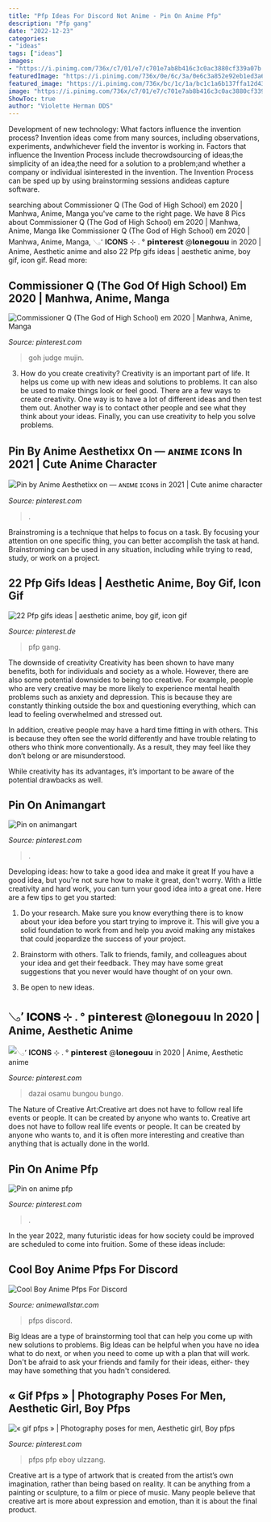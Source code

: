 ```yaml
---
title: "Pfp Ideas For Discord Not Anime - Pin On Anime Pfp"
description: "Pfp gang"
date: "2022-12-23"
categories:
- "ideas"
tags: ["ideas"]
images:
- "https://i.pinimg.com/736x/c7/01/e7/c701e7ab8b416c3c0ac3880cf339a07b.jpg"
featuredImage: "https://i.pinimg.com/736x/0e/6c/3a/0e6c3a852e92eb1ed3a636e0b716e755.jpg"
featured_image: "https://i.pinimg.com/736x/bc/1c/1a/bc1c1a6b137ffa12d430d137af4f8acb.jpg"
image: "https://i.pinimg.com/736x/c7/01/e7/c701e7ab8b416c3c0ac3880cf339a07b.jpg"
ShowToc: true
author: "Violette Herman DDS"
---
```



Development of new technology: What factors influence the invention process?
Invention ideas come from many sources, including observations, experiments, andwhichever field the inventor is working in. Factors that influence the Invention Process include thecrowdsourcing of ideas;the simplicity of an idea;the need for a solution to a problem;and whether a company or individual isinterested in the invention. The Invention Process can be sped up by using brainstorming sessions andideas capture software.

	

		
searching about Commissioner Q (The God of High School) em 2020 | Manhwa, Anime, Manga you've came to the right page. We have 8 Pics about Commissioner Q (The God of High School) em 2020 | Manhwa, Anime, Manga like Commissioner Q (The God of High School) em 2020 | Manhwa, Anime, Manga, 𓂅՚ 𝐈𝐂𝐎𝐍𝐒 ⊹ . ° 𝗽𝗶𝗻𝘁𝗲𝗿𝗲𝘀𝘁 @𝗹𝗼𝗻𝗲𝗴𝗼𝘂𝘂 in 2020 | Anime, Aesthetic anime and also 22 Pfp gifs ideas | aesthetic anime, boy gif, icon gif. Read more:
		
    
## Commissioner Q (The God Of High School) Em 2020 | Manhwa, Anime, Manga

<img loading=lazy src="https://i.pinimg.com/736x/bc/1c/1a/bc1c1a6b137ffa12d430d137af4f8acb.jpg" onerror="this.onerror=null;this.src='https://tse3.mm.bing.net/th?id=OIP.KUhrjw1GGq2VJhi5Vn275AHaHZ&amp;pid=15.1';" alt="Commissioner Q (The God of High School) em 2020 | Manhwa, Anime, Manga">

_Source: pinterest.com_

>goh judge mujin. 

	

3. How do you create creativity?
Creativity is an important part of life. It helps us come up with new ideas and solutions to problems. It can also be used to make things look or feel good. There are a few ways to create creativity. One way is to have a lot of different ideas and then test them out. Another way is to contact other people and see what they think about your ideas. Finally, you can use creativity to help you solve problems.

    
## Pin By Anime Aesthetixx On — ᴀɴɪᴍᴇ ɪᴄᴏɴs In 2021 | Cute Anime Character

<img loading=lazy src="https://i.pinimg.com/736x/0e/6c/3a/0e6c3a852e92eb1ed3a636e0b716e755.jpg" onerror="this.onerror=null;this.src='https://tse2.mm.bing.net/th?id=OIP.n-y6Oh1UI7ZvcDVMWtE4xQHaHa&amp;pid=15.1';" alt="Pin by Anime Aesthetixx on — ᴀɴɪᴍᴇ ɪᴄᴏɴs in 2021 | Cute anime character">

_Source: pinterest.com_

>. 

	

Brainstroming is a technique that helps to focus on a task. By focusing your attention on one specific thing, you can better accomplish the task at hand. Brainstroming can be used in any situation, including while trying to read, study, or work on a project.

    
## 22 Pfp Gifs Ideas | Aesthetic Anime, Boy Gif, Icon Gif

<img loading=lazy src="https://i.pinimg.com/474x/e2/18/e6/e218e6094c11cde6edb20d1d2f6650c4.jpg" onerror="this.onerror=null;this.src='https://tse1.mm.bing.net/th?id=OIP.EPWU8dfEa63XZ831yJibTQAAAA&amp;pid=15.1';" alt="22 Pfp gifs ideas | aesthetic anime, boy gif, icon gif">

_Source: pinterest.de_

>pfp gang. 

	

The downside of creativity
Creativity has been shown to have many benefits, both for individuals and society as a whole. However, there are also some potential downsides to being too creative.
For example, people who are very creative may be more likely to experience mental health problems such as anxiety and depression. This is because they are constantly thinking outside the box and questioning everything, which can lead to feeling overwhelmed and stressed out.

In addition, creative people may have a hard time fitting in with others. This is because they often see the world differently and have trouble relating to others who think more conventionally. As a result, they may feel like they don’t belong or are misunderstood.

While creativity has its advantages, it’s important to be aware of the potential drawbacks as well.

    
## Pin On Animangart

<img loading=lazy src="https://i.pinimg.com/736x/a2/11/e1/a211e1670b0431dabc5242acdde88e23.jpg" onerror="this.onerror=null;this.src='https://tse3.mm.bing.net/th?id=OIP.OJiSbo3QkUywqbFFAGGSjgAAAA&amp;pid=15.1';" alt="Pin on animangart">

_Source: pinterest.com_

>. 

	

Developing ideas: how to take a good idea and make it great
If you have a good idea, but you're not sure how to make it great, don't worry. With a little creativity and hard work, you can turn your good idea into a great one.
Here are a few tips to get you started:

1. Do your research. Make sure you know everything there is to know about your idea before you start trying to improve it. This will give you a solid foundation to work from and help you avoid making any mistakes that could jeopardize the success of your project.

2. Brainstorm with others. Talk to friends, family, and colleagues about your idea and get their feedback. They may have some great suggestions that you never would have thought of on your own.

3. Be open to new ideas.

    
## 𓂅՚ 𝐈𝐂𝐎𝐍𝐒 ⊹ . ° 𝗽𝗶𝗻𝘁𝗲𝗿𝗲𝘀𝘁 @𝗹𝗼𝗻𝗲𝗴𝗼𝘂𝘂 In 2020 | Anime, Aesthetic Anime

<img loading=lazy src="https://i.pinimg.com/736x/5d/e8/83/5de8832f8486dc27692ff57cd941fcbe.jpg" onerror="this.onerror=null;this.src='https://tse1.mm.bing.net/th?id=OIP.K76WNWPsXalml1rxcMUasQHaHa&amp;pid=15.1';" alt="𓂅՚ 𝐈𝐂𝐎𝐍𝐒 ⊹ . ° 𝗽𝗶𝗻𝘁𝗲𝗿𝗲𝘀𝘁 @𝗹𝗼𝗻𝗲𝗴𝗼𝘂𝘂 in 2020 | Anime, Aesthetic anime">

_Source: pinterest.com_

>dazai osamu bungou bungo. 

	

The Nature of Creative Art:Creative art does not have to follow real life events or people. It can be created by anyone who wants to.
Creative art does not have to follow real life events or people. It can be created by anyone who wants to, and it is often more interesting and creative than anything that is actually done in the world.

    
## Pin On Anime Pfp

<img loading=lazy src="https://i.pinimg.com/736x/c7/01/e7/c701e7ab8b416c3c0ac3880cf339a07b.jpg" onerror="this.onerror=null;this.src='https://tse2.mm.bing.net/th?id=OIP.wbRCFNs-GEcAa53JTEbIJwHaEs&amp;pid=15.1';" alt="Pin on anime pfp">

_Source: pinterest.com_

>. 

	

In the year 2022, many futuristic ideas for how society could be improved are scheduled to come into fruition. Some of these ideas include: 

    
## Cool Boy Anime Pfps For Discord

<img loading=lazy src="https://i.pinimg.com/originals/9c/8e/72/9c8e720fbab680a13eb9c001b4168a64.jpg" onerror="this.onerror=null;this.src='https://tse2.mm.bing.net/th?id=OIP.RGA3UH7o80eW7jE-WLowtQHaHa&amp;pid=15.1';" alt="Cool Boy Anime Pfps For Discord">

_Source: animewallstar.com_

>pfps discord. 

	

Big Ideas are a type of brainstorming tool that can help you come up with new solutions to problems. Big Ideas can be helpful when you have no idea what to do next, or when you need to come up with a plan that will work. Don't be afraid to ask your friends and family for their ideas, either- they may have something that you hadn't considered.

    
## « Gif Pfps » | Photography Poses For Men, Aesthetic Girl, Boy Pfps

<img loading=lazy src="https://i.pinimg.com/736x/8c/cb/e0/8ccbe0cc26d7672afe1d6ca29ec96ee6.jpg" onerror="this.onerror=null;this.src='https://tse3.mm.bing.net/th?id=OIP.YM1x75xuH_m8Axa-IH76SgAAAA&amp;pid=15.1';" alt="« gif pfps » | Photography poses for men, Aesthetic girl, Boy pfps">

_Source: pinterest.com_

>pfps pfp eboy ulzzang. 

	

Creative art is a type of artwork that is created from the artist’s own imagination, rather than being based on reality. It can be anything from a painting or sculpture, to a film or piece of music. Many people believe that creative art is more about expression and emotion, than it is about the final product.

